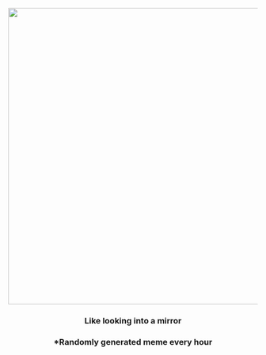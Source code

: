 <p align="center">
        <img src="https://i.redd.it/asxh6gbxin1a1.jpg" width="600" height="600">
        </p>
        <h3 align="center">Like looking into a mirror</h3>
        <h3 align="center">*Randomly generated meme every hour</h3>
    